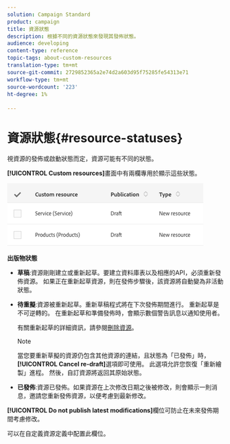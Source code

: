 ```yaml
---
solution: Campaign Standard
product: campaign
title: 資源狀態
description: 根據不同的資源狀態來發現其發佈狀態。
audience: developing
content-type: reference
topic-tags: about-custom-resources
translation-type: tm+mt
source-git-commit: 2729852365a2e74d2a603d95f75285fe54313e71
workflow-type: tm+mt
source-wordcount: '223'
ht-degree: 1%

---
```



# 資源狀態{#resource-statuses}

視資源的發佈或啟動狀態而定，資源可能有不同的狀態。

**[!UICONTROL Custom resources]**&#x200B;畫面中有兩欄專用於顯示這些狀態。

![](assets/schema_colonne_1.png)

**出版物狀態**

* **草稿**:資源剛剛建立或重新起草。要建立資料庫表以及相應的API，必須重新發佈資源。 如果正在重新起草資源，則在發佈步驟後，該資源將自動變為非活動狀態。
* **待重擬**:資源被重新起草。重新草稿程式將在下次發佈期間進行。 重新起草是不可逆轉的。 在重新起草和準備發佈時，會顯示數個警告訊息以通知使用者。

   有關重新起草的詳細資訊，請參閱[刪除資源](../../developing/using/deleting-a-resource.md)。

   >[!NOTE]
   >
   >當您要重新草擬的資源仍包含其他資源的連結，且狀態為「已發佈」時，**[!UICONTROL Cancel re-draft]**&#x200B;選項即可使用。 此選項允許您恢復「重新繪製」進程。 然後，自訂資源將返回其原始狀態。

* **已發佈**:資源已發佈。如果資源在上次修改日期之後被修改，則會顯示一則消息，邀請您重新發佈資源，以便考慮到最新修改。

**[!UICONTROL Do not publish latest modifications]**&#x200B;欄位可防止在未來發佈期間考慮修改。

可以在自定義資源定義中配置此欄位。
